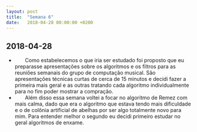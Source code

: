 ```yaml
---
layout: post
title:  "Semana 6"
date:   2018-04-28 00:00:00 +0200
---
```


## 2018-04-28

* &nbsp;&nbsp;&nbsp;&nbsp;&nbsp;&nbsp; Como estabelecemos o que iria ser estudado foi proposto que eu preparasse apresentações sobre os algoritmos e os filtros para as reuniões semanais do grupo de computação musical. São apresentações técnicas curtas de cerca de 15 minutos e decidi fazer a primeira mais geral e as outras tratando cada algoritmo individualmente para no fim poder mostrar a compração.
* &nbsp;&nbsp;&nbsp;&nbsp;&nbsp;&nbsp; Além disso essa semana voltei a focar no algoritmo de Remez com mais calma, dado que era o algoritmo que estava tendo mais dificuldade e o de colônia artificial de abelhas por ser algo totalmente novo para mim. Para entender melhor o segundo eu decidi primeiro estudar no geral algoritmos de enxame.

